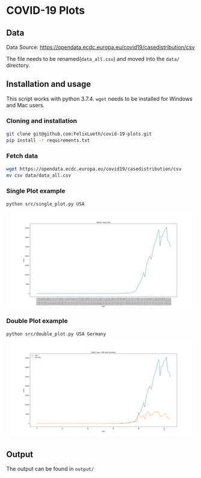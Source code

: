# COVID-19 Plots

## Data
Data Source:
https://opendata.ecdc.europa.eu/covid19/casedistribution/csv

The file needs to be renamed(`data_all.csv`) and moved into the `data/` directory. 

## Installation and usage
This script works with python 3.7.4. `wget` needs to be installed for Windows and Mac users.

### Cloning and installation
```bash
git clone git@github.com:FelixLueth/covid-19-plots.git
pip install -r requirements.txt
```

### Fetch data
```bash
wget https://opendata.ecdc.europa.eu/covid19/casedistribution/csv
mv csv data/data_all.csv
```
### Single Plot example
```bash
python src/single_plot.py USA 
```
![single_plot](doc/img/Daily_cases_USA.png)

### Double Plot example
```bash
python src/double_plot.py USA Germany
```
![double_plot](doc/img/daily_cases_USA_Germany.png)


## Output

The output can be found in `output/`
